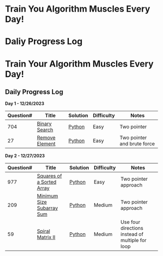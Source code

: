 # Train You Algorithm Muscles Every Day!

# Daliy Progress Log

# Train Your Algorithm Muscles Every Day!

## Daily Progress Log

**Day 1 - 12/26/2023**

| Question# | Title                                           | Solution                                                                                       | Difficulty | Notes                   |
|-----------|-------------------------------------------------|------------------------------------------------------------------------------------------------|------------|-------------------------|
| 704       | [Binary Search](https://leetcode.com/problems/binary-search/description/) | [Python](https://github.com/samuelusc/Algomuscle/tree/main/Arrays) | Easy       | Two pointer             |
| 27        | [Remove Element](https://leetcode.com/problems/remove-element/description/) | [Python](https://github.com/samuelusc/Algomuscle/tree/main/Arrays) | Easy       | Two pointer and brute force |

**Day 2 - 12/27/2023**

| Question# | Title                                           | Solution                                                                                       | Difficulty | Notes                   |
|-----------|-------------------------------------------------|------------------------------------------------------------------------------------------------|------------|-------------------------|
| 977       | [Squares of a Sorted Array](https://github.com/samuelusc/Algomuscle/tree/main/0977-squares-of-a-sorted-array) | [Python](https://github.com/samuelusc/Algomuscle/blob/main/0977-squares-of-a-sorted-array/0977-squares-of-a-sorted-array.py) | Easy       | Two pointer approach    |
| 209       | [Minimum Size Subarray Sum](https://github.com/samuelusc/Algomuscle/tree/main/0209-minimum-size-subarray-sum) | [Python](https://github.com/samuelusc/Algomuscle/blob/main/0209-minimum-size-subarray-sum/0209-minimum-size-subarray-sum.py) | Medium     | Two pointer approach    |
| 59        | [Spiral Matrix II](https://github.com/samuelusc/Algomuscle/blob/main/0059-spiral-matrix-ii/0059-spiral-matrix-ii.py) | [Python](https://github.com/samuelusc/Algomuscle/blob/main/0059-spiral-matrix-ii/0059-spiral-matrix-ii.py) | Medium     | Use four directions instead of multiple for loop |


